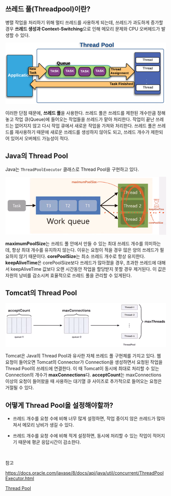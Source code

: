 ## 쓰레드 풀(Threadpool)이란?

병렬 작업을 처리하기 위해 멀티 쓰레드를 사용하게 되는데, 쓰레드가 과도하게 증가할 경우 **쓰레드 생성과 Context-Switching**으로 인해 메모리 문제와 CPU 오버헤드가 발생할 수 있다.

![img](https://github.com/dilmah0203/TIL/blob/main/Image/Thread%20Pool.PNG)

이러한 단점 때문에, **쓰레드 풀**을 사용한다. 쓰레드 풀은 쓰레드를 제한된 개수만큼 정해놓고 작업 큐(Queue)에 들어오는 작업들을 쓰레드가 맡아 처리한다. 작업이 끝난 쓰레드는 없어지지 않고 다시 작업 큐에서 새로운 작업을 가져와 처리한다. 쓰레드 풀은 쓰레드를 재사용하기 때문에 새로운 쓰레드를 생성하지 않아도 되고, 쓰레드 개수가 제한되어 있어서 오버헤드 가능성이 적다.

## Java의 Thread Pool

Java는 `ThreadPoolExecutor` 클래스로 Thread Pool을 구현하고 있다.

![img2](https://github.com/dilmah0203/TIL/blob/main/Image/ThreadPoolExecutor.png)

**maximumPoolSize**는 쓰레드 풀 안에서 만들 수 있는 최대 쓰레드 개수를 의미하는데, 항상 최대 개수를 유지하지 않는다. 이유는 요청이 적을 경우 많은 양의 쓰레드가 필요하지 않기 때문이다. **corePoolSize**는 최소 쓰레드 개수로 항상 유지한다. **keepAliveTime**은 corePoolSize보다 쓰레드가 많아졌을 경우, 초과한 쓰레드에 대해서 keepAliveTime 값보다 오랜 시간동안 작업을 할당받지 못할 경우 제거된다. 이 값은 자원의 낭비를 감소시켜 효율적으로 쓰레드 풀을 관리할 수 있게된다.

## Tomcat의 Thread Pool

![img](https://github.com/dilmah0203/TIL/blob/main/Image/Thread%20Pool2.png)

Tomcat은 Java의 Thread Pool과 유사한 자체 쓰레드 풀 구현체를 가지고 있다. 웹 요청이 들어오면 Tomcat의 Connector가 Connection을 생성하면서 요청된 작업을 Thread Pool의 쓰레드에 연결한다. 이 때 Tomcat이 동시에 최대로 처리할 수 있는 Connection의 개수가 **maxConnections**다. **acceptCount**는 maxConnections 이상의 요청이 들어왔을 때 사용하는 대기열 큐 사이즈로 추가적으로 들어오는 요청은 거절될 수 있다.

## 어떻게 Thread Pool을 설정해야할까?

- 쓰레드 개수를 요청 수에 비해 너무 많게 설정하면, 작업 중이지 않은 쓰레드가 많아져서 메모리 낭비가 생길 수 있다.

- 쓰레드 개수를 요청 수에 비해 적게 설정하면, 동시에 처리할 수 있는 작업이 적어지기 때문에 평균 응답시간이 감소한다.

<br>

참고

https://docs.oracle.com/javase/8/docs/api/java/util/concurrent/ThreadPoolExecutor.html

[Thread Pool](https://www.youtube.com/watch?v=um4rYmQIeRE&list=PLgXGHBqgT2TvpJ_p9L_yZKPifgdBOzdVH&index=3)
